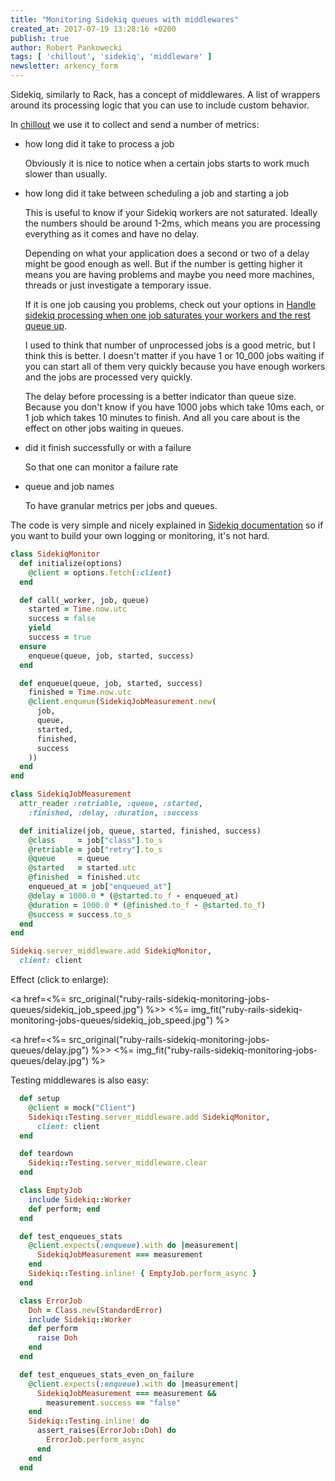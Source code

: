 ```yaml
---
title: "Monitoring Sidekiq queues with middlewares"
created_at: 2017-07-19 13:28:16 +0200
publish: true
author: Robert Pankowecki
tags: [ 'chillout', 'sidekiq', 'middleware' ]
newsletter: arkency_form
---
```


Sidekiq, similarly to Rack, has a concept of middlewares. A list of wrappers around its processing logic that you can use to include custom behavior.

<!-- more -->

In [chillout](http://chillout.io) we use it to collect and send a number of metrics:

* how long did it take to process a job

    Obviously it is nice to notice when a certain jobs starts to work much slower than usually.

* how long did it take between scheduling a job and starting a job

    This is useful to know if your Sidekiq workers are not saturated. Ideally the numbers should be around 1-2ms, which means you are processing everything as it comes and have no delay.

    Depending on what your application does a second or two of a delay might be good enough as well. But if the number is getting higher it means you are having problems and maybe you need more machines, threads or just investigate a temporary issue.

    If it is one job causing you problems, check out your options in [Handle sidekiq processing when one job saturates your workers and the rest queue up](/2017/07/sidekiq-slow-processing-one-job-saturates-workers-rest-queue-up/).

    I used to think that number of unprocessed jobs is a good metric, but I think this is better. I doesn't matter if you have 1 or 10_000 jobs waiting if you can start all of them very quickly because you have enough workers and the jobs are processed very quickly.

    The delay before processing is a better indicator than queue size. Because you don't know if you have 1000 jobs which take 10ms each, or 1 job which takes 10 minutes to finish. And all you care about is the effect on other jobs waiting in queues.

* did it finish successfully or with a failure

    So that one can monitor a failure rate

* queue and job names

    To have granular metrics per jobs and queues.


The code is very simple and nicely explained in [Sidekiq documentation](https://github.com/mperham/sidekiq/wiki/Middleware) so if you want to build your own logging or monitoring, it's not hard.

```ruby
class SidekiqMonitor
  def initialize(options)
    @client = options.fetch(:client)
  end

  def call(_worker, job, queue)
    started = Time.now.utc
    success = false
    yield
    success = true
  ensure
    enqueue(queue, job, started, success)
  end

  def enqueue(queue, job, started, success)
    finished = Time.now.utc
    @client.enqueue(SidekiqJobMeasurement.new(
      job,
      queue,
      started,
      finished,
      success
    ))
  end
end

class SidekiqJobMeasurement
  attr_reader :retriable, :queue, :started,
    :finished, :delay, :duration, :success

  def initialize(job, queue, started, finished, success)
    @class     = job["class"].to_s
    @retriable = job["retry"].to_s
    @queue     = queue
    @started   = started.utc
    @finished  = finished.utc
    enqueued_at = job["enqueued_at"]
    @delay = 1000.0 * (@started.to_f - enqueued_at)
    @duration = 1000.0 * (@finished.to_f - @started.to_f)
    @success = success.to_s
  end
end

Sidekiq.server_middleware.add SidekiqMonitor,
  client: client
```

Effect (click to enlarge):

<a href=<%= src_original("ruby-rails-sidekiq-monitoring-jobs-queues/sidekiq_job_speed.jpg") %>>
  <%= img_fit("ruby-rails-sidekiq-monitoring-jobs-queues/sidekiq_job_speed.jpg") %>
</a>

<a href=<%= src_original("ruby-rails-sidekiq-monitoring-jobs-queues/delay.jpg") %>>
  <%= img_fit("ruby-rails-sidekiq-monitoring-jobs-queues/delay.jpg") %>
</a>

Testing middlewares is also easy:

```ruby
  def setup
    @client = mock("Client")
    Sidekiq::Testing.server_middleware.add SidekiqMonitor,
      client: client
  end

  def teardown
    Sidekiq::Testing.server_middleware.clear
  end

  class EmptyJob
    include Sidekiq::Worker
    def perform; end
  end

  def test_enqueues_stats
    @client.expects(:enqueue).with do |measurement|
      SidekiqJobMeasurement === measurement
    end
    Sidekiq::Testing.inline! { EmptyJob.perform_async }
  end

  class ErrorJob
    Doh = Class.new(StandardError)
    include Sidekiq::Worker
    def perform
      raise Doh
    end
  end

  def test_enqueues_stats_even_on_failure
    @client.expects(:enqueue).with do |measurement|
      SidekiqJobMeasurement === measurement &&
        measurement.success == "false"
    end
    Sidekiq::Testing.inline! do
      assert_raises(ErrorJob::Doh) do
        ErrorJob.perform_async
      end
    end
  end
```

